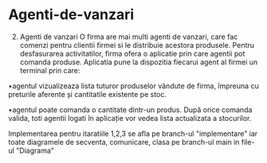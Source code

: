# Agenti-de-vanzari

2. Agenti de vanzari
O firma are mai multi agenti de vanzari, care fac comenzi pentru clientii firmei si le distribuie acestora produsele. Pentru desfasurarea activitatilor, firma ofera o aplicatie prin care agentii pot comanda produse. Aplicatia pune la dispozitia fiecarui agent al firmei un terminal prin care: 

•agentul vizualizeaza lista tuturor produselor vândute de firma, împreuna cu preturile aferente și cantitatile existente pe stoc. 

•agentul poate comanda o cantitate dintr-un produs. După orice comanda valida, toti agentii logati  în  aplicație  vor  vedea  lista  actualizata  a  stocurilor.


Implementarea pentru itaratiile 1,2,3 se afla pe branch-ul "implementare" iar toate diagramele de secventa, comunicare, clasa pe branch-ul main in file-ul "Diagrama"
